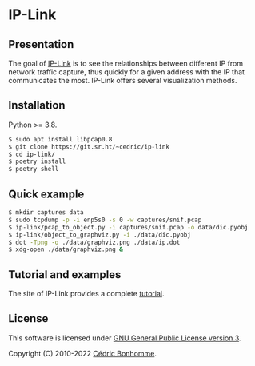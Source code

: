 # IP-Link

## Presentation

The goal of [IP-Link](https://git.sr.ht/~cedric/ip-link)
is to see the relationships between different IP from network traffic capture,
thus quickly for a given address with the IP that communicates the most.
IP-Link offers several visualization methods.


## Installation

Python >= 3.8.

```bash
$ sudo apt install libpcap0.8
$ git clone https://git.sr.ht/~cedric/ip-link
$ cd ip-link/
$ poetry install
$ poetry shell
```

## Quick example

```bash
$ mkdir captures data
$ sudo tcpdump -p -i enp5s0 -s 0 -w captures/snif.pcap
$ ip-link/pcap_to_object.py -i captures/snif.pcap -o data/dic.pyobj
$ ip-link/object_to_graphviz.py -i ./data/dic.pyobj
$ dot -Tpng -o ./data/graphviz.png ./data/ip.dot
$ xdg-open ./data/graphviz.png &
```



## Tutorial and examples

The site of IP-Link provides a complete
[tutorial](https://ip-link.readthedocs.io/en/latest/tutorial.html).


## License

This software is licensed under
[GNU General Public License version 3](https://www.gnu.org/licenses/gpl-3.0.html).

Copyright (C) 2010-2022 [Cédric Bonhomme](https://www.cedricbonhomme.org).
